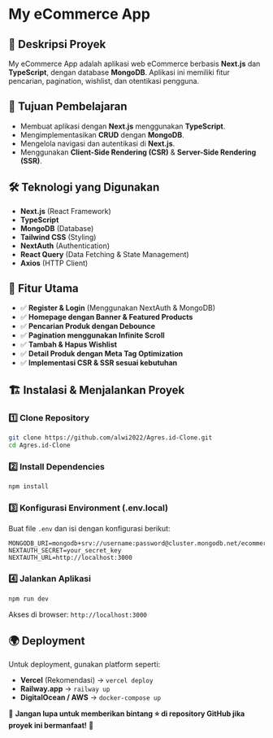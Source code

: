 # My eCommerce App

## 🚀 Deskripsi Proyek

My eCommerce App adalah aplikasi web eCommerce berbasis **Next.js** dan **TypeScript**, dengan database **MongoDB**. Aplikasi ini memiliki fitur pencarian, pagination, wishlist, dan otentikasi pengguna.

## 🎯 Tujuan Pembelajaran

- Membuat aplikasi dengan **Next.js** menggunakan **TypeScript**.
- Mengimplementasikan **CRUD** dengan **MongoDB**.
- Mengelola navigasi dan autentikasi di **Next.js**.
- Menggunakan **Client-Side Rendering (CSR)** & **Server-Side Rendering (SSR)**.

## 🛠️ Teknologi yang Digunakan

- **Next.js** (React Framework)
- **TypeScript**
- **MongoDB** (Database)
- **Tailwind CSS** (Styling)
- **NextAuth** (Authentication)
- **React Query** (Data Fetching & State Management)
- **Axios** (HTTP Client)

## 📌 Fitur Utama

- ✅ **Register & Login** (Menggunakan NextAuth & MongoDB)
- ✅ **Homepage dengan Banner & Featured Products**
- ✅ **Pencarian Produk dengan Debounce**
- ✅ **Pagination menggunakan Infinite Scroll**
- ✅ **Tambah & Hapus Wishlist**
- ✅ **Detail Produk dengan Meta Tag Optimization**
- ✅ **Implementasi CSR & SSR sesuai kebutuhan**


## 🏗️ Instalasi & Menjalankan Proyek

### 1️⃣ **Clone Repository**

```sh
git clone https://github.com/alwi2022/Agres.id-Clone.git
cd Agres.id-Clone
```

### 2️⃣ **Install Dependencies**

```sh
npm install
```

### 3️⃣ **Konfigurasi Environment (.env.local)**

Buat file `.env` dan isi dengan konfigurasi berikut:

```env
MONGODB_URI=mongodb+srv://username:password@cluster.mongodb.net/ecommerce
NEXTAUTH_SECRET=your_secret_key
NEXTAUTH_URL=http://localhost:3000
```

### 4️⃣ **Jalankan Aplikasi**

```sh
npm run dev
```

Akses di browser: `http://localhost:3000`

## 🌍 Deployment

Untuk deployment, gunakan platform seperti:

- **Vercel** (Rekomendasi) → `vercel deploy`
- **Railway.app** → `railway up`
- **DigitalOcean / AWS** → `docker-compose up`

🎯 **Jangan lupa untuk memberikan bintang ⭐ di repository GitHub jika proyek ini bermanfaat!** 🚀
